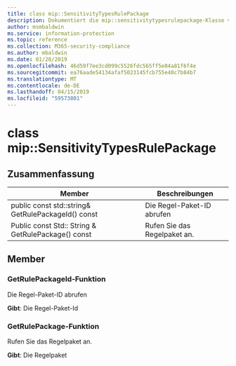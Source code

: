 ```yaml
---
title: class mip::SensitivityTypesRulePackage
description: Dokumentiert die mip::sensitivitytypesrulepackage-Klasse von der Microsoft Information Protection (MIP) SDK.
author: msmbaldwin
ms.service: information-protection
ms.topic: reference
ms.collection: M365-security-compliance
ms.author: mbaldwin
ms.date: 01/28/2019
ms.openlocfilehash: 46d59f7ee3cd099c5526fdc565ff5e84a81f6f4e
ms.sourcegitcommit: ea76aade54134afaf5023145fcb755e40c7b84b7
ms.translationtype: MT
ms.contentlocale: de-DE
ms.lasthandoff: 04/15/2019
ms.locfileid: "59573801"
---
```

# <a name="class-mipsensitivitytypesrulepackage"></a>class mip::SensitivityTypesRulePackage 
  
## <a name="summary"></a>Zusammenfassung
 Member                        | Beschreibungen                                
--------------------------------|---------------------------------------------
public const std::string& GetRulePackageId() const  |  Die Regel-Paket-ID abrufen
Public const Std:: String & GetRulePackage() const  |  Rufen Sie das Regelpaket an.
  
## <a name="members"></a>Member
  
### <a name="getrulepackageid-function"></a>GetRulePackageId-Funktion
Die Regel-Paket-ID abrufen

  
**Gibt**: Die Regel-Paket-Id
  
### <a name="getrulepackage-function"></a>GetRulePackage-Funktion
Rufen Sie das Regelpaket an.

  
**Gibt**: Die Regelpaket